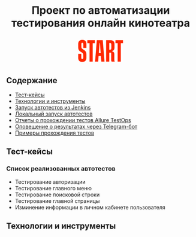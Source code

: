 <h1 align="center">Проект по автоматизации тестирования онлайн кинотеатра
<p>
<a href="https://start.ru/" target="_blank"> 
<img src="Pictures/start.logo.png" alt="онлайн кинотеатр start"> 
</a>
</p>
</h1>

## Содержание
+ [Тест-кейсы](#Тесты)
+ [Технологии и инструменты](#Технологии)
+ [Запуск автотестов из Jenkins](#Jenkins_web)
+ [Локальный запуск автотестов](#локальный_запуск)
+ [Отчеты о прохождении тестов Allure TestOps](#Allure)
+ [Оповещение о результатах через Telegram-бот](#Telegram) 
+ [Примеры прохождения тестов](#Примеры) 

<a name="Тест-кейсы">

## Тест-кейсы
### Список реализованных автотестов
- Тестирование авторизации
- Тестирование главного меню
- Тестирование поисковой строки
- Тестирование главной страницы
- Изминение информации в личном кабинете пользователя

<a name="Технологии">

## Технологии и инструменты
